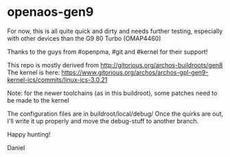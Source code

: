 openaos-gen9
============

For now, this is all quite quick and dirty and needs further testing, especially with other devices than the G9 80 Turbo (OMAP4460)

Thanks to the guys from #openpma, #git and #kernel for their support!

This repo is mostly derived from http://gitorious.org/archos-buildroots/gen8
The kernel is here: https://www.gitorious.org/archos/archos-gpl-gen9-kernel-ics/commits/linux-ics-3.0.21

Note: for the newer toolchains (as in this buildroot), some patches need to be made to the kernel

The configuration files are in buildroot/local/debug/
Once the quirks are out, I'll write it up properly and move the debug-stuff to another branch.

Happy hunting!

Daniel

